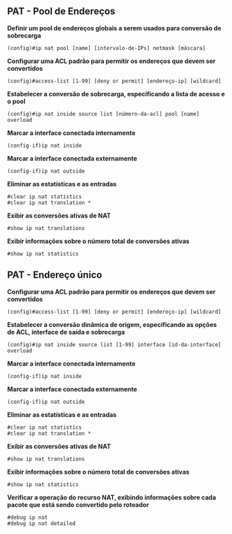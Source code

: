 ## PAT - Pool de Endereços

**Definir um pool de endereços globais a serem usados para conversão de sobrecarga**

```
(config)#ip nat pool [name] [intervalo-de-IPs] netmask [máscara]
```

**Configurar uma ACL padrão para permitir os endereços que devem ser convertidos**
```
(config)#access-list [1-99] [deny or permit] [endereço-ip] [wildcard]
```

**Estabelecer a conversão de sobrecarga, especificando a lista de acesso e o pool**

```
(config)#ip nat inside source list [número-da-acl] pool [name] overload
```

**Marcar a interface conectada internamente**

```
(config-if)ip nat inside
```

**Marcar a interface conectada externamente**

```
(config-if)ip nat outside
```

**Eliminar as estatísticas e as entradas**

```
#clear ip nat statistics
#clear ip nat translation *
```

**Exibir as conversões ativas de NAT**

```
#show ip nat translations
```

**Exibir informações sobre o número total de conversões ativas**

```
#show ip nat statistics
```

## PAT - Endereço único

**Configurar uma ACL padrão para permitir os endereços que devem ser convertidos**

```
(config)#access-list [1-99] [deny or permit] [endereço-ip] [wildcard]
```

**Estabelecer a conversão dinâmica de origem, especificando as opções de ACL, interface de saída e sobrecarga**

```
(config)#ip nat inside source list [1-99] interface [id-da-interface] overload
```

**Marcar a interface conectada internamente**

```
(config-if)ip nat inside
```

**Marcar a interface conectada externamente**

```
(config-if)ip nat outside
```

**Eliminar as estatísticas e as entradas**

```
#clear ip nat statistics
#clear ip nat translation *
```

**Exibir as conversões ativas de NAT**

```
#show ip nat translations
```

**Exibir informações sobre o número total de conversões ativas**

```
#show ip nat statistics
```

**Verificar a operação do recurso NAT, exibindo informações sobre cada pacote que está sendo convertido pelo roteador**

```
#debug ip nat
#debug ip nat detailed 
```
